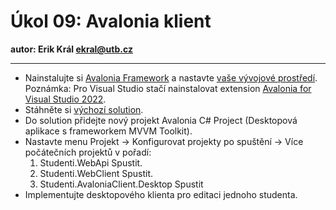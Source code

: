 # Úkol 09: Avalonia klient

**autor: Erik Král ekral@utb.cz**

---

- Nainstalujte si [Avalonia Framework](https://docs.avaloniaui.net/docs/get-started/install) a nastavte [vaše vývojové prostředí](https://docs.avaloniaui.net/docs/get-started/set-up-an-editor). Poznámka: Pro Visual Studio stačí nainstalovat extension [Avalonia for Visual Studio 2022](https://marketplace.visualstudio.com/items?itemName=AvaloniaTeam.AvaloniaVS).
- Stáhněte si [výchozí solution](https://download-directory.github.io/?url=https%3A%2F%2Fgithub.com%2Fekral%2FFAI%2Ftree%2Fmaster%2FAF%2Fcviceni%2F09_avalonia_klient%2Fsrc).
- Do solution přidejte nový projekt Avalonia C# Project (Desktopová aplikace s frameworkem MVVM Toolkit).
- Nastavte menu Projekt -> Konfigurovat projekty po spuštění -> Více počátečních projektů v pořadí:
  1) Studenti.WebApi Spustit.
  2) Studenti.WebClient Spustit.
  3) Studenti.AvaloniaClient.Desktop Spustit
- Implementujte desktopového klienta pro editaci jednoho studenta.
